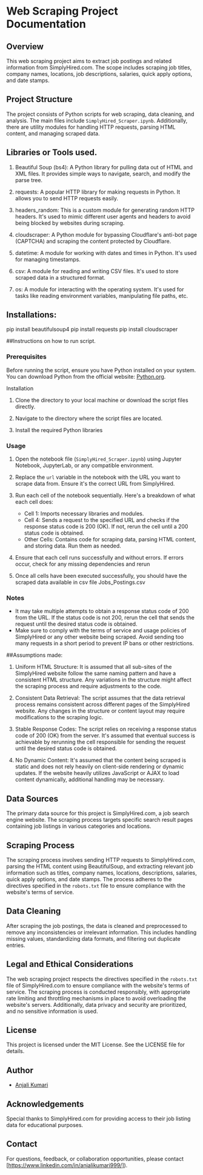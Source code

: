 # Web Scraping Project Documentation

## Overview
This web scraping project aims to extract job postings and related information from SimplyHired.com. The scope includes scraping job titles, company names, locations, job descriptions, salaries, quick apply options, and date stamps.

## Project Structure
The project consists of Python scripts for web scraping, data cleaning, and analysis. The main files include `SimplyHired_Scraper.ipynb`. Additionally, there are utility modules for handling HTTP requests, parsing HTML content, and managing scraped data.


## Libraries or Tools used.

1. Beautiful Soup (bs4): A Python library for pulling data out of HTML and XML files. It provides simple ways to navigate, search, and modify the parse tree.

2. requests: A popular HTTP library for making requests in Python. It allows you to send HTTP requests easily.

3. headers_random: This is a custom module for generating random HTTP headers. It's used to mimic different user agents and headers to avoid being blocked by websites during scraping.

4. cloudscraper: A Python module for bypassing Cloudflare's anti-bot page (CAPTCHA) and scraping the content protected by Cloudflare.

5. datetime: A module for working with dates and times in Python. It's used for managing timestamps.

6. csv: A module for reading and writing CSV files. It's used to store scraped data in a structured format.

7. os: A module for interacting with the operating system. It's used for tasks like reading environment variables, manipulating file paths, etc.


## Installations:

pip install beautifulsoup4
pip install requests
pip install cloudscraper


##Instructions on how to run script.

### Prerequisites

Before running the script, ensure you have Python installed on your system. You can download Python from the official website: [Python.org](https://www.python.org/).

Installation

1. Clone the directory to your local machine or download the script files directly.

2. Navigate to the directory where the script files are located.

3. Install the required Python libraries 

### Usage

1. Open the notebook file (`SimplyHired_Scraper.ipynb`) using Jupyter Notebook, JupyterLab, or any compatible environment.

2. Replace the `url` variable in the notebook with the URL you want to scrape data from. Ensure it's the correct URL from SimplyHired.

3. Run each cell of the notebook sequentially. Here's a breakdown of what each cell does:
   - Cell 1: Imports necessary libraries and modules.
   - Cell 4: Sends a request to the specified URL and checks if the response status code is 200 (OK). If not, rerun the cell until a 200 status code is obtained.
   - Other Cells: Contains code for scraping data, parsing HTML content, and storing data. Run them as needed.

4. Ensure that each cell runs successfully and without errors. If errors occur, check for any missing dependencies and rerun

5. Once all cells have been executed successfully, you should have the scraped data available in csv file Jobs_Postings.csv


### Notes
- It may take multiple attempts to obtain a response status code of 200 from the URL. If the status code is not 200, rerun the cell that sends the request until the desired status code is obtained.
- Make sure to comply with the terms of service and usage policies of SimplyHired or any other website being scraped. Avoid sending too many requests in a short period to prevent IP bans or other restrictions.



##Assumptions made:

1. Uniform HTML Structure: It is assumed that all sub-sites of the SimplyHired website follow the same naming pattern and have a consistent HTML structure. Any variations in the structure might affect the scraping process and require adjustments to the code.

2. Consistent Data Retrieval: The script assumes that the data retrieval process remains consistent across different pages of the SimplyHired website. Any changes in the structure or content layout may require modifications to the scraping logic.

3. Stable Response Codes: The script relies on receiving a response status code of 200 (OK) from the server. It's assumed that eventual success is achievable by rerunning the cell responsible for sending the request until the desired status code is obtained.

4. No Dynamic Content: It's assumed that the content being scraped is static and does not rely heavily on client-side rendering or dynamic updates. If the website heavily utilizes JavaScript or AJAX to load content dynamically, additional handling may be necessary.




## Data Sources
The primary data source for this project is SimplyHired.com, a job search engine website. The scraping process targets specific search result pages containing job listings in various categories and locations.

## Scraping Process
The scraping process involves sending HTTP requests to SimplyHired.com, parsing the HTML content using BeautifulSoup, and extracting relevant job information such as titles, company names, locations, descriptions, salaries, quick apply options, and date stamps. The process adheres to the directives specified in the `robots.txt` file to ensure compliance with the website's terms of service.

## Data Cleaning
After scraping the job postings, the data is cleaned and preprocessed to remove any inconsistencies or irrelevant information. This includes handling missing values, standardizing data formats, and filtering out duplicate entries.

## Legal and Ethical Considerations
The web scraping project respects the directives specified in the `robots.txt` file of SimplyHired.com to ensure compliance with the website's terms of service. The scraping process is conducted responsibly, with appropriate rate limiting and throttling mechanisms in place to avoid overloading the website's servers. Additionally, data privacy and security are prioritized, and no sensitive information is used.

## License
This project is licensed under the MIT License. See the LICENSE file for details.

## Author
- [Anjali Kumari](https://github.com/Demonic-lie)

## Acknowledgements
Special thanks to SimplyHired.com for providing access to their job listing data for educational purposes.

## Contact
For questions, feedback, or collaboration opportunities, please contact [https://www.linkedin.com/in/anjalikumari999/]).


